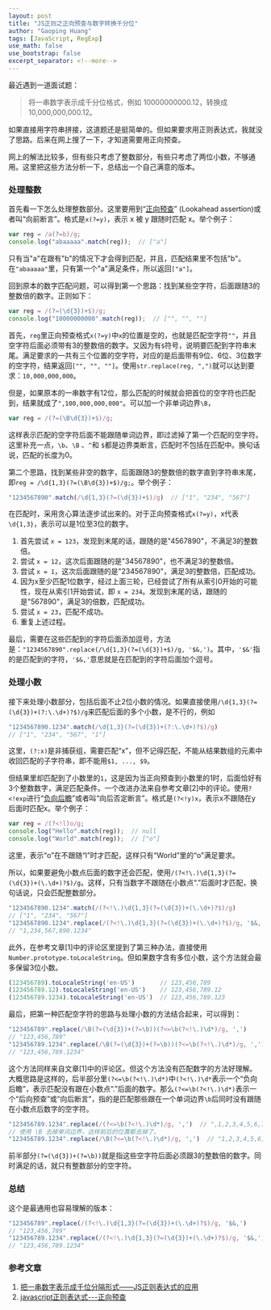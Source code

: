 ```yaml
---
layout: post
title: "JS正则之正向预查与数字转换千分位"
author: "Gaoping Huang"
tags: [JavaScript, RegExp]
use_math: false
use_bootstrap: false
excerpt_separator: <!--more-->
---
```


最近遇到一道面试题：
> 将一串数字表示成千分位格式，例如 10000000000.12，转换成 10,000,000,000.12。

如果直接用字符串拼接，这道题还是挺简单的。但如果要求用正则表达式，我就没了思路。后来在网上搜了一下，才知道需要用正向预查。

<!-- The content above will be `post.excerpts` -->
<!--more-->

网上的解法比较多，但有些只考虑了整数部分，有些只考虑了两位小数，不够通用。这里把这些方法分析一下，总结出一个自己满意的版本。

### 处理整数
首先看一下怎么处理整数部分。这里要用到“[正向预查](https://developer.mozilla.org/zh-CN/docs/Web/JavaScript/Guide/Regular_Expressions/Assertions)” (Lookahead assertion)或者叫“向前断言”。格式是`x(?=y)`，表示 x 被 y 跟随时匹配 x。举个例子：

```js
var reg = /a(?=b)/g;
console.log("abaaaaa".match(reg));  // ["a"]
```
只有当"a"在跟有"b"的情况下才会得到匹配，并且，匹配结果里不包括"b"。在`"abaaaaa"`里，只有第一个"a"满足条件，所以返回`["a"]`。

回到原本的数字匹配问题，可以得到第一个思路：找到某些空字符，后面跟随3的整数倍的数字。正则如下：

```js
var reg = /(?=(\d{3})+$)/g;
console.log("10000000000".match(reg));  // ["", "", ""]
```
首先，`reg`里正向预查格式`x(?=y)`中`x`的位置是空的，也就是匹配空字符`""`，并且空字符后面必须带有3的整数倍的数字。又因为有`$`符号，说明要匹配到字符串末尾。满足要求的一共有三个位置的空字符，对应的是后面带有9位、6位、3位数字的空字符，结果返回`["", "", ""]`。使用`str.replace(reg, ",")`就可以达到要求：`10,000,000,000`。

但是，如果原本的一串数字有12位，那么匹配的时候就会把首位的空字符也匹配到，结果就成了`",100,000,000,000"`。可以加一个非单词边界`\B`，
```js
var reg = /(?=(\B\d{3})+$)/g;
```
这样表示匹配的空字符后面不能跟随单词边界，即过滤掉了第一个匹配的空字符。这里补充一点，`\b`、`\B` 、`^`和 `$`都是边界类断言，匹配时不包括在匹配中。换句话说，匹配的长度为0。

第二个思路，找到某些非空的数字，后面跟随3的整数倍的数字直到字符串末尾，即`reg = /\d{1,3}(?=(\B\d{3})+$)/g;`。举个例子：

```js
"1234567890".match(/\d{1,3}(?=(\d{3})+$)/g)  // ["1", "234", "567"]
```
在匹配时，采用贪心算法逐步试出来的。对于正向预查格式`x(?=y)`，x代表`\d{1,3}`，表示可以是1位至3位的数字。
1. 首先尝试 `x = 123`，发现到末尾的话，跟随的是"4567890"，不满足3的整数倍。
2. 尝试 `x = 12`，这次后面跟随的是"34567890"，也不满足3的整数倍。
3. 尝试 `x = 1`，这次后面跟随的是"234567890"，满足3的整数倍，匹配成功。
4. 因为x至少匹配1位数字，经过上面三轮，已经尝试了所有从索引0开始的可能性，现在从索引1开始尝试，即 `x = 234`。发现到末尾的话，跟随的是"567890"，满足3的倍数，匹配成功。
5. 尝试 `x = 23`，匹配不成功。
6. 重复上述过程。

最后，需要在这些匹配到的字符后面添加逗号，方法是：`"1234567890".replace(/\d{1,3}(?=(\d{3})+$)/g, '$&,')`。其中，`'$&'`指的是匹配到的字符，`'$&,'`意思就是在匹配到的字符后面加个逗号。

### 处理小数
接下来处理小数部分，包括后面不止2位小数的情况。如果直接使用`/\d{1,3}(?=(\d{3})+(?:\.\d+)?$)/g`来匹配后面的多个小数，是不行的，例如
```js
"1234567890.1234".match(/\d{1,3}(?=(\d{3})+(?:\.\d+)?$)/g)
// ["1", "234", "567", "1"]
```
这里，`(?:x)`是非捕获组，需要匹配“x”，但不记得匹配，不能从结果数组的元素中收回匹配的子字符串，即不能用`$1, ..., $9`。

但结果里却匹配到了小数里的`1`，这是因为当正向预查到小数里的1时，后面恰好有3个整数数字，满足匹配条件。一个改进办法来自参考文章[2]中的评论。使用`?<!exp`进行“[负向后瞻](https://developer.mozilla.org/zh-CN/docs/Web/JavaScript/Guide/Regular_Expressions/Assertions)”或者叫“向后否定断言”。格式是`(?<!y)x`，表示x不跟随在y后面时匹配x。举个例子：

```js
var reg = /(?<!l)o/g;
console.log("Hello".match(reg));  // null
console.log("World".match(reg));  // ["o"]
```
这里，表示“o”在不跟随“l”时才匹配，这样只有“World”里的“o”满足要求。

所以，如果要避免小数点后面的数字还会匹配，使用`/(?<!\.)\d{1,3}(?=(\d{3})+(\.\d+)?$)/g`。这样，只有当数字不跟随在小数点“.”后面时才匹配，换句话说，只会匹配整数部分。
```js
"1234567890.1234".match(/(?<!\.)\d{1,3}(?=(\d{3})+(\.\d+)?$)/g)
// ["1", "234", "567"]
"1234567890.1234".replace(/(?<!\.)\d{1,3}(?=(\d{3})+(\.\d+)?$)/g, '$&,')
// "1,234,567,890.1234"
```

此外，在参考文章[1]中的评论区里提到了第三种办法，直接使用`Number.prototype.toLocaleString`。但如果数字含有多位小数，这个方法就会最多保留3位小数。
```js
(123456789).toLocaleString('en-US')       // 123,456,789
(123456789.12).toLocaleString('en-US')    // 123,456,789.12
(123456789.1234).toLocaleString('en-US')  // 123,456,789.123
```

最后，把第一种匹配空字符的思路与处理小数的方法结合起来，可以得到：
```js
"123456789".replace(/\B(?=(\d{3})+(?=\b))(?<=\b(?<!\.)\d*)/g, ',')
// "123,456,789"
"123456789.1234".replace(/\B(?=(\d{3})+(?=\b))(?<=\b(?<!\.)\d*)/g, ',')
// "123,456,789.1234"
```
这个方法同样来自文章[1]中的评论区。但这个方法没有匹配数字的方法好理解。大概思路是这样的，后半部分里`(?<=\b(?<!\.)\d*)`中`(?<!\.)\d*`表示一个“负向后瞻”，表示匹配没有跟在小数点“.”后面的数字。那么`(?<=\b(?<!\.)\d*)`表示一个“后向预查”或“向后断言”，指的是匹配那些跟在一个单词边界`\b`后同时没有跟随在小数点后数字的空字符。
```js
"123456789.1234".replace(/(?<=\b(?<!\.)\d*)/g, ',')  // ",1,2,3,4,5,6,7,8,9,.1234,"
// 使用 \B 去掉单词边界，这样前后的位置都去掉了。
"123456789.1234".replace(/\B(?<=\b(?<!\.)\d*)/g, ',')  // "1,2,3,4,5,6,7,8,9.1234"
```
前半部分`(?=(\d{3})+(?=\b))`就是指这些空字符后面必须跟3的整数倍的数字。同时满足的话，就只有整数部分的空字符。

### 总结
这个是最通用也容易理解的版本：
```js
"123456789".replace(/(?<!\.)\d{1,3}(?=(\d{3})+(\.\d+)?$)/g, '$&,')
// "123,456,789"
"123456789.1234".replace(/(?<!\.)\d{1,3}(?=(\d{3})+(\.\d+)?$)/g, '$&,')
// "123,456,789.1234"
```

### 参考文章
1. [把一串数字表示成千位分隔形式——JS正则表达式的应用](https://juejin.im/post/6844903584031571975)
2. [javascript正则表达式---正向预查](https://www.cnblogs.com/dh-dh/p/5261044.html)
